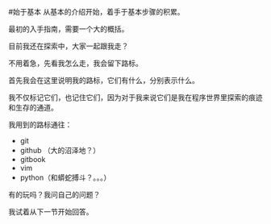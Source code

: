 #始于基本
从基本的介绍开始，着手于基本步骤的积累。


最初的入手指南，需要一个大的概括。

目前我还在探索中，大家一起跟我走？ 

不用着急，先看我怎么走，我会留下路标。

首先我会在这里说明我的路标，它们有什么，分别表示什么。

我不仅标记它们，也记住它们，因为对于我来说它们是我在程序世界里探索的痕迹和生存的通道。

我用到的路标通往：
- git
- github （大的沼泽地？）
- gitbook
- vim
- python（和蟒蛇搏斗？。。。）

有的玩吗？我问自己的问题？

我试着从下一节开始回答。